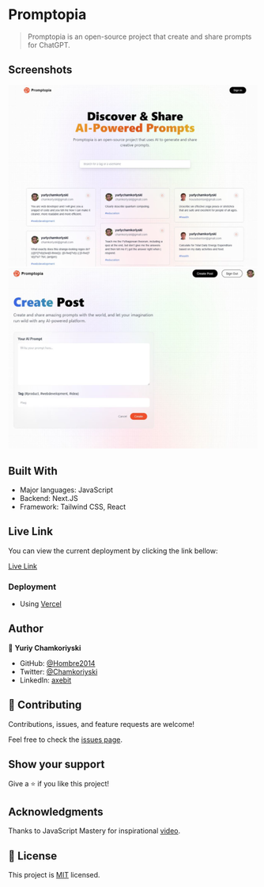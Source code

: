 # Promptopia

> Promptopia is an open-source project that create and share prompts for ChatGPT.

## Screenshots

![Home](public/assets/images/promptopia.jpg)
![Create prompt](public/assets/images/Create_prompt.jpg)

## Built With

- Major languages: JavaScript
- Backend: Next.JS
- Framework: Tailwind CSS, React

## Live Link

You can view the current deployment by clicking the link bellow:

[Live Link](https://promptopia-hombre2014.vercel.app/)

### Deployment

- Using [Vercel](https://vercel.com/)

## Author

👤 **Yuriy Chamkoriyski**

- GitHub: [@Hombre2014](https://github.com/Hombre2014)
- Twitter: [@Chamkoriyski](https://twitter.com/Chamkoriyski)
- LinkedIn: [axebit](https://linkedin.com/in/axebit)

## 🤝 Contributing

Contributions, issues, and feature requests are welcome!

Feel free to check the [issues page](https://github.com/Hombre/sgare-prompts/issues).

## Show your support

Give a ⭐️ if you like this project!

## Acknowledgments

Thanks to JavaScript Mastery for inspirational [video](https://www.youtube.com/watch?v=wm5gMKuwSYk&ab_channel=JavaScriptMastery).

## 📝 License

This project is [MIT](./license.md) licensed.
